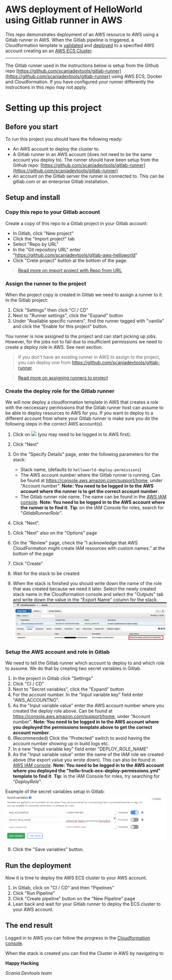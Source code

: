 AWS deployment of HelloWorld using Gitlab runner in AWS
=======================================================


This repo demonstrates deployment of an AWS resource to AWS using a Gitlab runner in AWS. When the Gitlab pipeline is triggered, a Cloudformation template is <a href="https://docs.aws.amazon.com/AWSCloudFormation/latest/UserGuide/using-cfn-validate-template.html" target="_blank">validated</a> and <a href="https://docs.aws.amazon.com/AWSCloudFormation/latest/UserGuide/using-cfn-cli-creating-stack.html" target="_blank">deployed</a> to a specified AWS account creating an an <a href="https://docs.aws.amazon.com/AmazonECS/latest/developerguide/ECS_clusters.html" target="_blank">AWS ECS Cluster</a>.
___
The Gitlab runner used in the instructions below is setup from the Github repo [https://github.com/scaniadevtools/gitlab-runner](https://github.com/scaniadevtools/gitlab-runner) using AWS ECS, Docker and Cloudformation. If you have configured your runner differently the instructions in this repo may not apply.

# Setting up this project
## Before you start
To run this project you should  have the following ready:
* An AWS account to deploy the cluster to. 
* A Gitlab runner in an AWS account (does not need to be the same account you deploy to). The runner should have been setup from the Github repo: [https://github.com/scaniadevtools/gitlab-runner](https://github.com/scaniadevtools/gitlab-runner)
* An account on the Gitlab server the runner is connected to. This can be gitlab.com or an enterprise Gitlab installation.

## Setup and install
### Copy this repo to your Gitlab account
Create a copy of this repo to a Gitlab project in your Gitlab account:
* In Gitlab, click "New project"
* Click the "Import project" tab
* Select "Repo by URL"
* In the "Git repository URL" enter "https://github.com/scaniadevtools/gitlab-aws-helloworld"
* Click "Crete project" button at the bottom of the page.
> <a href="https://docs.gitlab.com/ee/user/project/import/repo_by_url.html" target="_blank">Read more on import project with Repo from URL</a>

### Assign the runner to the project
When the project copy is created in Gitlab we need to assign a runner to it. In the Gitlab project:
1. Click "Settings" then click "CI / CD"
2. Next to "Runner settings", click the "Expand" button 
3. Under "Available specific runners", find the runner tagged with "vanilla" and click the "Enable for this project" button.

You runner is now assigned to the project and can start picking up jobs. However, for the jobs not to fail due to insufficient permissions we need to create a deploy role in AWS. See next section.

> If you don't have an existing runner in AWS to assign to the project, you can deploy one from <a href="https://github.com/scaniadevtools/gitlab-runner" target="_blank">https://github.com/scaniadevtools/gitlab-runner</a>.

> <a href="https://docs.gitlab.com/ee/ci/runners/#assigning-a-runner-to-another-project" target="_blank">Read more on assigning runners to project</a>


### Create the deploy role for the Gitlab runner
We will now deploy a cloudformation template in AWS that creates a role with the neccessary permissions that the Gitlab runner host can assume to be able to deploy resources to AWS for you. If you want to deploy to a different account from where your Gitlab runner is make sure you do the following steps in the correct AWS account(s).
1. Click on <a href="https://console.aws.amazon.com/cloudformation/home#/stacks/new?stackName=helloworld-deploy-permissions&amp;templateURL=https://s3-eu-west-1.amazonaws.com/scaniadevtools-aws-templates/helloworld-deploy-permissions.yml" target="_blank"><img src="https://cdn.rawgit.com/buildkite/cloudformation-launch-stack-button-svg/master/launch-stack.svg"></a> (you may need to be logged in to AWS first).
2. Click "Next"
3.  On the "Specify Details" page, enter the following parameters for the stack:
    - Stack name, (defaults to `helloworld-deploy-permissions`)
    - The AWS account number where the Gitlab runner is running. Can be found at <a href="https://console.aws.amazon.com/support/home" target="_blank">https://console.aws.amazon.com/support/home</a>, under "Account number". __Note: You need to be logged in to the AWS account where the runner is to get the correct account number__.
    - The Gitlab runner role name. The name can be found in the <a href="https://console.aws.amazon.com/iam/home#/roles" target="_blank">AWS IAM console</a>. __Note: You need to be logged in to the AWS account where the runner is to find it__. **Tip**: on the IAM Console for roles, search for "*GitlabRunnerRole*".

4. Click "Next".
5. Click "Next" also on the "Options" page 
6. On the "Review" page, check the "I acknowledge that AWS CloudFormation might create IAM resources with custom names." at the bottom of the page 
7. Click "Create"
8. Wait for the stack to be created
9. When the stack is finished you should write down the name of the role that was created because we need it later. Select the newly created stack name in the Cloudformation console and select the "Outputs" tab and write down the value in the "Export Name" column for the stack.
![Cloudoformation output](images/cloudformation-output.png)

### Setup the AWS account and role in Gitlab
We need to tell the Gitlab runner which account to deploy to and which role to assume. We do that by creating two secret variables in Gitlab.
1. In the project in Gitlab click "Settings"
2. Click "CI / CD"
3. Next to "Secret variables", click the "Expand" button
4. For the account number. In the "Input variable key" field enter "AWS_ACCOUNTNO".
5. As the "Input variable value" enter the AWS account number where you created the deploy role above. Can be found at <a href="https://console.aws.amazon.com/support/home" target="_blank">https://console.aws.amazon.com/support/home</a>, under "Account number". __Note: You need to be logged in to the AWS account where you deployed the permissions template above to get the correct account number__.
6. (Recommended) Click the "Protected" switch to avoid having the account number showing up in build logs etc.
7. In a new "Input variable key" field enter "DEPLOY_ROLE_NAME"
8. As the "Input variable value" enter the name of the IAM role we created above (the export value you wrote down). This can also be found in <a href="https://console.aws.amazon.com/iam/home#/roles" target="_blank">AWS IAM console</a>. __Note: You need to be logged in to the AWS account where you deployed the "hello-truck-ecs-deploy-permissions.yml" template to find it__. **Tip**: in the IAM Console for roles, try searching for "*DeployRole*".

Example of the secret variables setup in Gitlab:
![Example of the secret variables setup](images/secret-variables-setup-example.png)

9. Click the "Save variables" button.


## Run the deployment
Now it is time to deploy the AWS ECS cluster to your AWS account.
1. In Gitlab, click on "CI / CD" and then "Pipelines"
2. Click "Run Pipeline"
3. Click "Create pipeline" button on the "New Pipeline" page 
4. Lean back and wait for your Gitlab runner to deploy the ECS cluster to your AWS account.

## The end result
Logged in to AWS you can follow the progress in the <a href="https://console.aws.amazon.com/cloudformation/home?#/stacks" target="_blank">Cloudformation console</a>.

When the stack is created you can find the Cluster in AWS by navigating to



__Happy Hacking__

*Scania Devtools team*










